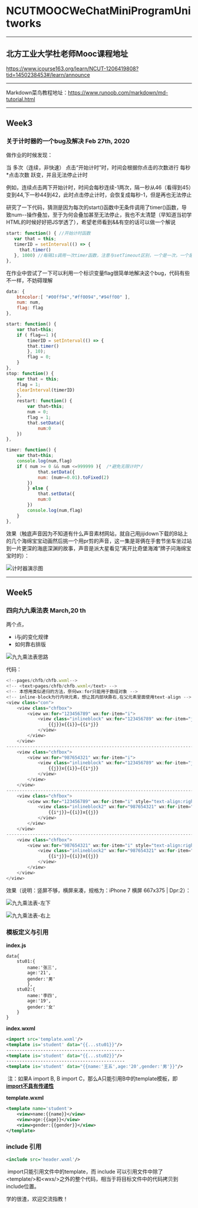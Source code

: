 # NCUTMOOCWeChatMiniProgramUnitworks

---

## 北方工业大学杜老师Mooc课程地址
https://www.icourse163.org/learn/NCUT-1206419808?tid=1450238453#/learn/announce

---

Markdown菜鸟教程地址：https://www.runoob.com/markdown/md-tutorial.html

---

## Week3 

### 关于计时器的一个bug及解决       Feb 27th, 2020

做作业的时候发现：

  当  多次（连续，非快速）  点击“开始计时”时，时间会根据你点击的次数进行 每秒*点击次数  跃变，并且无法停止计时

  例如，连续点击两下开始计时，时间会每秒连续-1两次，隔一秒从46（看得到45）变到44,下一秒44到42，此时点击停止计时，会恢复成每秒-1，但是再也无法停止

  研究了一下代码，猜测是因为每次的start()函数中无条件调用了timer()函数，导致num--操作叠加，至于为何会叠加甚至无法停止，我也不太清楚（早知道当初学HTML的时候好好把JS学透了），希望老师看到&&有空的话可以做一个解说

```javascript
start: function() { //开始计时函数
   var that = this;
   timerID = setInterval(() => {
     that.timer()
   }, 1000) //每隔1s调用一次timer函数，注意与setTimeout区别，一个是一次，一个是连续多次，而且这里有timerID
},
```

在作业中尝试了一下可以利用一个标识变量flag很简单地解决这个bug，代码有些不一样，不妨碍理解

```javascript
data: {
    btncolor:[ "#00ff94","#ff0094","#94ff00" ],
    num: num,
    flag: flag
},

start: function() {
    var that=this;
    if ( flag==1 ){
        timerID = setInterval(() => {
        that.timer()
    	}, 10);
    	flag = 0;
    }
},
stop: function() {
    var that = this;
    flag = 1;
    clearInterval(timerID)
    },
    restart: function() {
        var that=this;
        num = 0;
        flag = 1;
        that.setData({
            num:0
    })
},

timer: function() {
    var that=this;
    console.log(num,flag)
    if ( num >= 0 && num <=999999 ){  /*避免无限计时*/
            that.setData({
            num: (num+=0.01).toFixed(2)
        })
        } else {
            that.setData({
            num:0
        })
        console.log(num,flag)
    }
},
```

效果（触底声音因为不知道有什么声音素材网站，就自己用jijidown下载的B站上的几个海绵宝宝动画然后挑一个用pr剪的声音，这一集是哥俩在手套节坐车坐过站到一片更深的海底深渊的故事，声音是派大星看见“离开比奇堡海滩”牌子问海绵宝宝时的）：

![计时器演示图](./Mdsrc/Timer_soogif.gif)

---



## Week5 

### 四向九九乘法表 March,20 th

两个点，

-  i与j的变化规律
- 如何靠右排版

![九九乘法表思路](./Mdsrc/99chf-idea.png)

代码：

```javascript
<!--pages/chfb/chfb.wxml-->
<!-- <text>pages/chfb/chfb.wxml</text> -->
<!-- 本想用类似递归的方法，奈何wx:for只能用于数组对象 -->
<!-- inline-block为行内块元素，想让其内部块靠右,在父元素里面使用text-align -->
<view class="con">
    <view class="chfbox">
        <view wx:for="123456789" wx:for-item="i">
            <view class="inlineblock" wx:for="123456789" wx:for-item="j" wx:if="{{j<=i}}">
                {{j}}x{{i}}={{i*j}}
            </view>
        </view>
    </view>
-------------------------------------------------------------------------
    <view class="chfbox">
        <view wx:for="987654321" wx:for-item="i">
            <view class="inlineblock" wx:for="123456789" wx:for-item="j" wx:if="{{j<=i}}">
                {{j}}x{{i}}={{i*j}}
            </view>
        </view>
    </view>
-------------------------------------------------------------------------
    <view class="chfbox">
        <view wx:for="123456789" wx:for-item="i" style="text-align:right;">
            <view class="inlineblock2" wx:for="987654321" wx:for-item="j" wx:if="{{j<=i}}">
                {{i*j}}={{i}}x{{j}}
            </view>
        </view>
    </view>
-------------------------------------------------------------------------
    <view class="chfbox">
        <view wx:for="987654321" wx:for-item="i" style="text-align:right;">
            <view class="inlineblock2" wx:for="987654321" wx:for-item="j" wx:if="{{j<=i}}">
                {{i*j}}={{i}}x{{j}}
            </view>
        </view>
    </view>
</view>
```

效果（说明：竖屏不够，横屏来凑，规格为：iPhone 7 横屏 667x375 | Dpr:2）：

![九九乘法表-左下](./Mdsrc/99chf-1.png)

![九九乘法表-右上](./Mdsrc/99chf-4.png)

### 模板定义与引用

**index.js**

```
data{
	stu01:{
		name:'张三',
		age:'21',
		gender:'男'
		},
	stu02:{
		name:'李四',
		age:'19',
		gender:'女'
	}
}
```

**index.wxml**

```xml
<import src='template.wxml'/>
<template is='student' data="{{...stu01}}"/>
---------------------------------------------
<template is='student' data="{{...stu02}}"/>
---------------------------------------------
<template is='student' data="{{name:'王五',age:'20',gender:'男'}}"/>
```

​	注：如果A import B, B import C，那么A只能引用B中的template模板，即  **<u>import不具有传递性</u>**

**template.wxml**

```xml
<template name='student'>
	<view>name:{{name}}</view>
    <view>age:{{age}}</view>
    <view>gender:{{gender}}</view>
</template>
```



### include 引用

```xml
<include src='header.wxml'/>
```

​	import只能引用文件中的template，而 include 可以引用文件中除了\<template/\>和\<wxs/\>之外的整个代码，相当于将目标文件中的代码拷贝到include位置。





学的很渣，欢迎交流指教！

